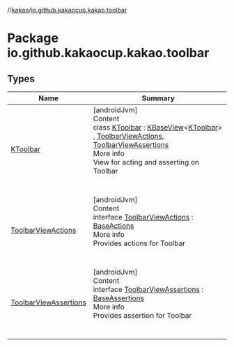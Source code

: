 //[kakao](../../index.md)/[io.github.kakaocup.kakao.toolbar](index.md)



# Package io.github.kakaocup.kakao.toolbar  


## Types  
  
|  Name |  Summary | 
|---|---|
| <a name="io.github.kakaocup.kakao.toolbar/KToolbar///PointingToDeclaration/"></a>[KToolbar](-k-toolbar/index.md)| <a name="io.github.kakaocup.kakao.toolbar/KToolbar///PointingToDeclaration/"></a>[androidJvm]  <br>Content  <br>class [KToolbar](-k-toolbar/index.md) : [KBaseView](../io.github.kakaocup.kakao.common.views/-k-base-view/index.md)<[KToolbar](-k-toolbar/index.md)> , [ToolbarViewActions](-toolbar-view-actions/index.md), [ToolbarViewAssertions](-toolbar-view-assertions/index.md)  <br>More info  <br>View for acting and asserting on Toolbar  <br><br><br>|
| <a name="io.github.kakaocup.kakao.toolbar/ToolbarViewActions///PointingToDeclaration/"></a>[ToolbarViewActions](-toolbar-view-actions/index.md)| <a name="io.github.kakaocup.kakao.toolbar/ToolbarViewActions///PointingToDeclaration/"></a>[androidJvm]  <br>Content  <br>interface [ToolbarViewActions](-toolbar-view-actions/index.md) : [BaseActions](../io.github.kakaocup.kakao.common.actions/-base-actions/index.md)  <br>More info  <br>Provides actions for Toolbar  <br><br><br>|
| <a name="io.github.kakaocup.kakao.toolbar/ToolbarViewAssertions///PointingToDeclaration/"></a>[ToolbarViewAssertions](-toolbar-view-assertions/index.md)| <a name="io.github.kakaocup.kakao.toolbar/ToolbarViewAssertions///PointingToDeclaration/"></a>[androidJvm]  <br>Content  <br>interface [ToolbarViewAssertions](-toolbar-view-assertions/index.md) : [BaseAssertions](../io.github.kakaocup.kakao.common.assertions/-base-assertions/index.md)  <br>More info  <br>Provides assertion for Toolbar  <br><br><br>|

